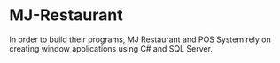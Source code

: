 # MJ-Restaurant
In order to build their programs, MJ Restaurant and POS System rely on creating window applications using C# and SQL Server.
